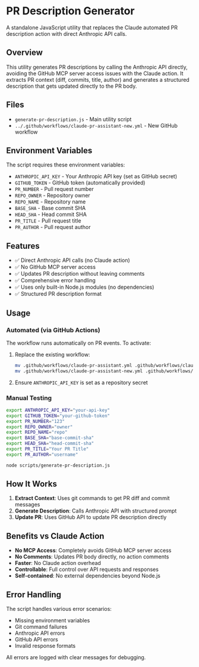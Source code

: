 # PR Description Generator

A standalone JavaScript utility that replaces the Claude automated PR description action with direct Anthropic API calls.

## Overview

This utility generates PR descriptions by calling the Anthropic API directly, avoiding the GitHub MCP server access issues with the Claude action. It extracts PR context (diff, commits, title, author) and generates a structured description that gets updated directly to the PR body.

## Files

- `generate-pr-description.js` - Main utility script
- `../.github/workflows/claude-pr-assistant-new.yml` - New GitHub workflow

## Environment Variables

The script requires these environment variables:

- `ANTHROPIC_API_KEY` - Your Anthropic API key (set as GitHub secret)
- `GITHUB_TOKEN` - GitHub token (automatically provided)
- `PR_NUMBER` - Pull request number
- `REPO_OWNER` - Repository owner
- `REPO_NAME` - Repository name  
- `BASE_SHA` - Base commit SHA
- `HEAD_SHA` - Head commit SHA
- `PR_TITLE` - Pull request title
- `PR_AUTHOR` - Pull request author

## Features

- ✅ Direct Anthropic API calls (no Claude action)
- ✅ No GitHub MCP server access
- ✅ Updates PR description without leaving comments
- ✅ Comprehensive error handling
- ✅ Uses only built-in Node.js modules (no dependencies)
- ✅ Structured PR description format

## Usage

### Automated (via GitHub Actions)

The workflow runs automatically on PR events. To activate:

1. Replace the existing workflow:
   ```bash
   mv .github/workflows/claude-pr-assistant.yml .github/workflows/claude-pr-assistant-old.yml
   mv .github/workflows/claude-pr-assistant-new.yml .github/workflows/claude-pr-assistant.yml
   ```

2. Ensure `ANTHROPIC_API_KEY` is set as a repository secret

### Manual Testing

```bash
export ANTHROPIC_API_KEY="your-api-key"
export GITHUB_TOKEN="your-github-token"
export PR_NUMBER="123"
export REPO_OWNER="owner"
export REPO_NAME="repo"
export BASE_SHA="base-commit-sha"
export HEAD_SHA="head-commit-sha"
export PR_TITLE="Your PR Title"
export PR_AUTHOR="username"

node scripts/generate-pr-description.js
```

## How It Works

1. **Extract Context**: Uses git commands to get PR diff and commit messages
2. **Generate Description**: Calls Anthropic API with structured prompt
3. **Update PR**: Uses GitHub API to update PR description directly

## Benefits vs Claude Action

- **No MCP Access**: Completely avoids GitHub MCP server access
- **No Comments**: Updates PR body directly, no action comments
- **Faster**: No Claude action overhead
- **Controllable**: Full control over API requests and responses
- **Self-contained**: No external dependencies beyond Node.js

## Error Handling

The script handles various error scenarios:

- Missing environment variables
- Git command failures
- Anthropic API errors
- GitHub API errors
- Invalid response formats

All errors are logged with clear messages for debugging.